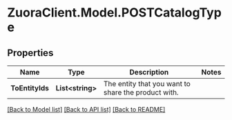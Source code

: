 # ZuoraClient.Model.POSTCatalogType

## Properties

Name | Type | Description | Notes
------------ | ------------- | ------------- | -------------
**ToEntityIds** | **List&lt;string&gt;** | The entity that you want to share the product with.  | 

[[Back to Model list]](../README.md#documentation-for-models) [[Back to API list]](../README.md#documentation-for-api-endpoints) [[Back to README]](../README.md)

